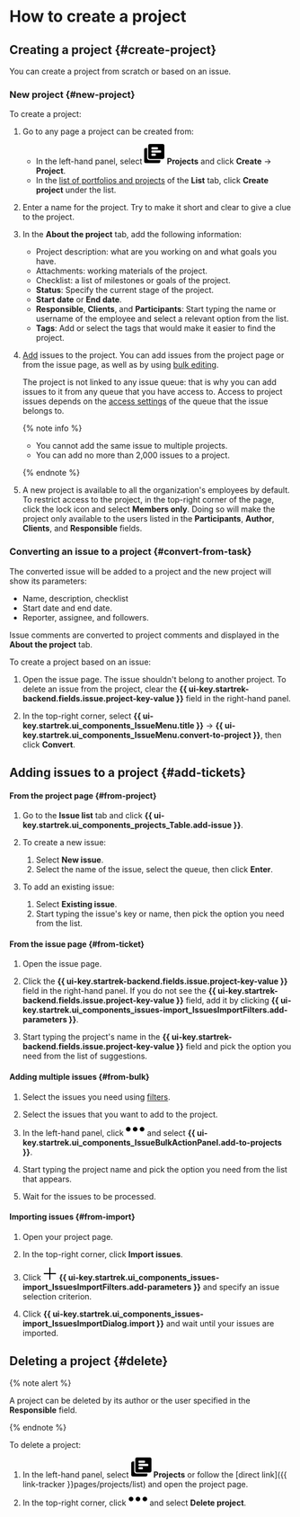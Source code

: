 # How to create a project

## Creating a project {#create-project}

You can create a project from scratch or based on an issue.

### New project {#new-project}

To create a project:

1. Go to any page a project can be created from:

   * In the left-hand panel, select ![](../../_assets/tracker/svg/project.svg)&nbsp;**Projects** and click **Create** → **Project**.
   * In the [list of portfolios and projects](my-projects.md) of the **List** tab, click **Create project** under the list.

1. Enter a name for the project. Try to make it short and clear to give a clue to the project.

1. In the **About the project** tab, add the following information:

   * Project description: what are you working on and what goals you have.
   * Attachments: working materials of the project.
   * Checklist: a list of milestones or goals of the project.
   * **Status**: Specify the current stage of the project.
   * **Start date** or **End date**.
   * **Responsible**, **Clients**, and **Participants**: Start typing the name or username of the employee and select a relevant option from the list.
   * **Tags**: Add or select the tags that would make it easier to find the project.

1. [Add](#add-tickets) issues to the project. You can add issues from the project page or from the issue page, as well as by using [bulk editing](bulk-change.md).

   The project is not linked to any issue queue: that is why you can add issues to it from any queue that you have access to. Access to project issues depends on the [access settings](../user/queue.md) of the queue that the issue belongs to.

   {% note info %}

   * You cannot add the same issue to multiple projects.
   * You can add no more than 2,000 issues to a project.

   {% endnote %}

1. A new project is available to all the organization's employees by default. To restrict access to the project, in the top-right corner of the page, click the lock icon and select **Members only**. Doing so will make the project only available to the users listed in the **Participants**, **Author**, **Clients**, and **Responsible** fields.

### Converting an issue to a project {#convert-from-task}

The converted issue will be added to a project and the new project will show its parameters:
* Name, description, checklist
* Start date and end date.
* Reporter, assignee, and followers.

Issue comments are converted to project comments and displayed in the **About the project** tab.

To create a project based on an issue:

1. Open the issue page. The issue shouldn't belong to another project. To delete an issue from the project, clear the **{{ ui-key.startrek-backend.fields.issue.project-key-value }}** field in the right-hand panel.

1. In the top-right corner, select **{{ ui-key.startrek.ui_components_IssueMenu.title }}** → **{{ ui-key.startrek.ui_components_IssueMenu.convert-to-project }}**, then click **Convert**.

## Adding issues to a project {#add-tickets}

#### From the project page {#from-project}

1. Go to the **Issue list** tab and click **{{ ui-key.startrek.ui_components_projects_Table.add-issue }}**.

1. To create a new issue:

   1. Select **New issue**.
   1. Select the name of the issue, select the queue, then click **Enter**.

1. To add an existing issue:

   1. Select **Existing issue**.
   1. Start typing the issue's key or name, then pick the option you need from the list.

#### From the issue page {#from-ticket}

1. Open the issue page.

1. Click the **{{ ui-key.startrek-backend.fields.issue.project-key-value }}** field in the right-hand panel. If you do not see the **{{ ui-key.startrek-backend.fields.issue.project-key-value }}** field, add it by clicking **{{ ui-key.startrek.ui_components_issues-import_IssuesImportFilters.add-parameters }}**.

1. Start typing the project's name in the **{{ ui-key.startrek-backend.fields.issue.project-key-value }}** field and pick the option you need from the list of suggestions.

#### Adding multiple issues {#from-bulk}

1. Select the issues you need using [filters](../user/create-filter.md).

1. Select the issues that you want to add to the project.

1. In the left-hand panel, click ![](../../_assets/horizontal-ellipsis.svg) and select **{{ ui-key.startrek.ui_components_IssueBulkActionPanel.add-to-projects }}**.

1. Start typing the project name and pick the option you need from the list that appears.

1. Wait for the issues to be processed.

#### Importing issues {#from-import}

1. Open your project page.

1. In the top-right corner, click **Import issues**.

1. Click ![](../../_assets/tracker/svg/add-task.svg)&nbsp;**{{ ui-key.startrek.ui_components_issues-import_IssuesImportFilters.add-parameters }}** and specify an issue selection criterion.

1. Click **{{ ui-key.startrek.ui_components_issues-import_IssuesImportDialog.import }}** and wait until your issues are imported.

## Deleting a project {#delete}

{% note alert %}

A project can be deleted by its author or the user specified in the **Responsible** field.

{% endnote %}

To delete a project:

1. In the left-hand panel, select ![](../../_assets/tracker/svg/project.svg)&nbsp;**Projects** or follow the [direct link]({{ link-tracker }}pages/projects/list) and open the project page.

1. In the top-right corner, click ![](../../_assets/horizontal-ellipsis.svg) and select **Delete project**.